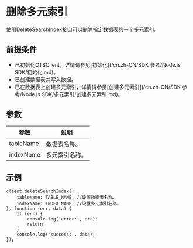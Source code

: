 # 删除多元索引

使用DeleteSearchIndex接口可以删除指定数据表的一个多元索引。

## 前提条件

-   已初始化OTSClient，详情请参见[初始化](/cn.zh-CN/SDK 参考/Node.js SDK/初始化.md)。
-   已创建数据表并写入数据。
-   已在数据表上创建多元索引，详情请参见[创建多元索引](/cn.zh-CN/SDK 参考/Node.js SDK/多元索引/创建多元索引.md)。

## 参数

|参数|说明|
|--|--|
|tableName|数据表名称。|
|indexName|多元索引名称。|

## 示例

```
client.deleteSearchIndex({
    tableName: TABLE_NAME, //设置数据表名称。
    indexName: INDEX_NAME  //设置多元索引名称。
}, function (err, data) {
    if (err) {
        console.log('error:', err);
        return;
    }
    console.log('success:', data);
});
```

